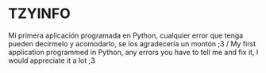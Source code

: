 # TZYINFO
Mi primera aplicación programada en Python, cualquier error que tenga pueden decírmelo y acomodarlo, se los agradecería un montón ;3 /  My first application programmed in Python, any errors you have to tell me and fix it, I would appreciate it a lot ;3
